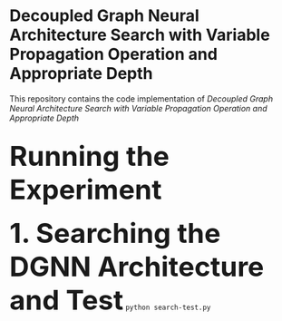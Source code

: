 # Decoupled Graph Neural Architecture Search with Variable Propagation Operation and Appropriate Depth

This repository contains the code implementation of <em>Decoupled Graph Neural Architecture Search with Variable Propagation Operation and Appropriate Depth</em>

## <font size=36>Running the Experiment</font>

<b><font size=24>1. Searching the DGNN Architecture and Test</font></b>
<code>python search-test.py                                      </code>
